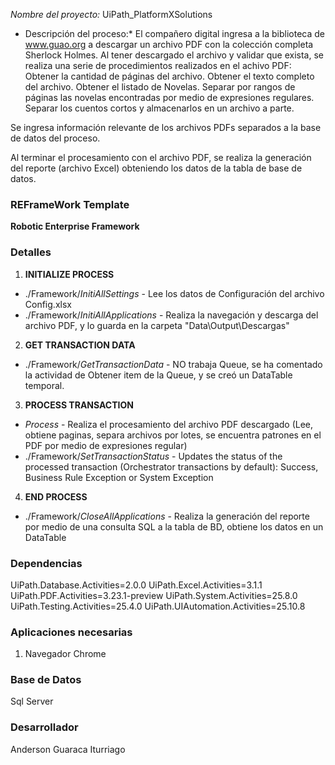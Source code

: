 *Nombre del proyecto:* UiPath_PlatformXSolutions
* Descripción del proceso:* El compañero digital ingresa a la biblioteca de www.guao.org a descargar un archivo PDF con la colección completa Sherlock Holmes. Al tener descargado el archivo y validar que exista, se realiza una serie de procedimientos realizados en el achivo PDF:
Obtener la cantidad de páginas del archivo.
Obtener el texto completo del archivo.
Obtener el listado de Novelas.
Separar por rangos de páginas las novelas encontradas por medio de expresiones regulares.
Separar los cuentos cortos y almacenarlos en un archivo a parte.

Se ingresa información relevante de los archivos PDFs separados a la base de datos del proceso.

Al terminar el procesamiento con el archivo PDF, se realiza la generación del reporte (archivo Excel) obteniendo los datos de la tabla de base de datos.

### REFrameWork Template ###
**Robotic Enterprise Framework**

### Detalles ###

1. **INITIALIZE PROCESS**
 + ./Framework/*InitiAllSettings* - Lee los datos de Configuración del archivo Config.xlsx
 + ./Framework/*InitiAllApplications* - Realiza la navegación y descarga del archivo PDF, y lo guarda en la carpeta "Data\Output\Descargas\"

2. **GET TRANSACTION DATA**
 + ./Framework/*GetTransactionData* - NO trabaja Queue, se ha comentado la actividad de Obtener item de la Queue, y se creó un DataTable temporal.

3. **PROCESS TRANSACTION**
 + *Process* - Realiza el procesamiento del archivo PDF descargado (Lee, obtiene paginas, separa archivos por lotes, se encuentra patrones en el PDF por medio de expresiones regular)
 + ./Framework/*SetTransactionStatus* - Updates the status of the processed transaction (Orchestrator transactions by default): Success, Business Rule Exception or System Exception

4. **END PROCESS**
 + ./Framework/*CloseAllApplications* - Realiza la generación del reporte por medio de una consulta SQL a la tabla de BD, obtiene los datos en un DataTable


### Dependencias ###
UiPath.Database.Activities=2.0.0
UiPath.Excel.Activities=3.1.1
UiPath.PDF.Activities=3.23.1-preview
UiPath.System.Activities=25.8.0
UiPath.Testing.Activities=25.4.0
UiPath.UIAutomation.Activities=25.10.8

### Aplicaciones necesarias ###
1. Navegador Chrome


### Base de Datos ###
Sql Server


### Desarrollador ###
Anderson Guaraca Iturriago
